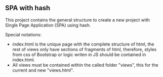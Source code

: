 ## SPA with hash
This project contains the general structure to create a new project with Single Page Application (SPA) using hash.

Special notations:
- index.html is the unique page with the complete structure of html, the rest of views only have sections of fragments of html, therefore, styles from css of Bootstrap or logic writen in JS should be contained in index.html.
- All views must be contained within the called folder "views", this for the current and new "views.html".
